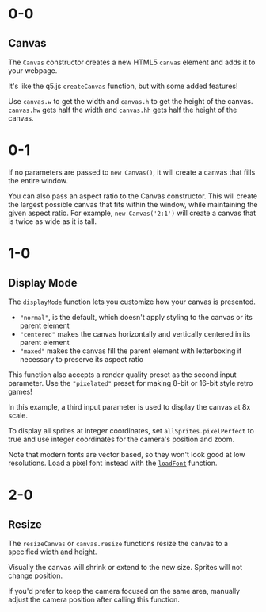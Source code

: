 # 0-0

## Canvas

The `Canvas` constructor creates a new HTML5 `canvas` element and adds it to your webpage.

It's like the q5.js `createCanvas` function, but with some added features!

Use `canvas.w` to get the width and `canvas.h` to get the height of the canvas. `canvas.hw` gets half the width and `canvas.hh` gets half the height of the canvas.

# 0-1

If no parameters are passed to `new Canvas()`, it will create a canvas that fills the entire window.

You can also pass an aspect ratio to the Canvas constructor. This will create the largest possible canvas that fits within the window, while maintaining the given aspect ratio. For example, `new Canvas('2:1')` will create a canvas that is twice as wide as it is tall.

# 1-0

## Display Mode

The `displayMode` function lets you customize how your canvas is presented.

- `"normal"`, is the default, which doesn't apply styling to the canvas or its parent element
- `"centered"` makes the canvas horizontally and vertically centered in its parent element
- `"maxed"` makes the canvas fill the parent element with letterboxing if necessary to preserve its aspect ratio

This function also accepts a render quality preset as the second input parameter. Use the `"pixelated"` preset for making 8-bit or 16-bit style retro games!

In this example, a third input parameter is used to display the canvas at 8x scale.

To display all sprites at integer coordinates, set `allSprites.pixelPerfect` to true and use integer coordinates for the camera's position and zoom.

Note that modern fonts are vector based, so they won't look good at low resolutions. Load a pixel font instead with the [`loadFont`](https://q5js.org/learn/#loadFont) function.

# 2-0

## Resize

The `resizeCanvas` or `canvas.resize` functions resize the canvas to a specified width and height.

Visually the canvas will shrink or extend to the new size. Sprites will not change position.

If you'd prefer to keep the camera focused on the same area, manually adjust the camera position after calling this function.
